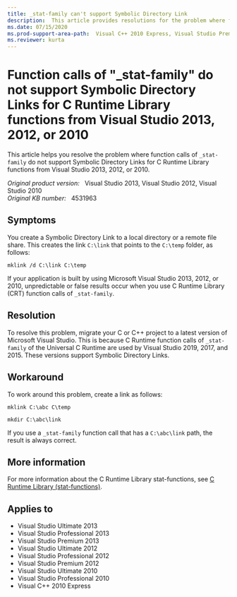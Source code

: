 ```yaml
---
title: _stat-family can't support Symbolic Directory Link
description:  This article provides resolutions for the problem where function calls of _stat-family do not support Symbolic Directory Links for C Runtime Library functions from Visual Studio 2013, 2012, or 2010.
ms.date: 07/15/2020
ms.prod-support-area-path:  Visual C++ 2010 Express, Visual Studio Premium 2010, Visual Studio Premium 2012, Visual Studio Premium 2013, Visual Studio Professional 2010, Visual Studio Professional 2012, Visual Studio Professional 2013, Visual Studio Ultimate 2010, Visual Studio Ultimate 2012, Visual Studio Ultimate 2013
ms.reviewer: kurta
---
```

# Function calls of "_stat-family" do not support Symbolic Directory Links for C Runtime Library functions from Visual Studio 2013, 2012, or 2010

This article helps you resolve the problem where function calls of `_stat-family` do not support Symbolic Directory Links for C Runtime Library functions from Visual Studio 2013, 2012, or 2010.

_Original product version:_ &nbsp; Visual Studio 2013, Visual Studio 2012, Visual Studio 2010  
_Original KB number:_ &nbsp; 4531963

## Symptoms

You create a Symbolic Directory Link to a local directory or a remote file share. This creates the link `C:\link` that points to the `C:\temp` folder, as follows:

```console
mklink /d C:\link C:\temp
```

If your application is built by using Microsoft Visual Studio 2013, 2012, or 2010, unpredictable or false results occur when you use C Runtime Library (CRT) function calls of `_stat-family`.

## Resolution

To resolve this problem, migrate your C or C++ project to a latest version of Microsoft Visual Studio. This is because C Runtime function calls of `_stat-family` of the Universal C Runtime are used by Visual Studio 2019, 2017, and 2015. These versions support Symbolic Directory Links.

## Workaround

To work around this problem, create a link as follows:

```console
mklink C:\abc C\temp

mkdir C:\abc\link
```  

If you use a `_stat-family` function call that has a `C:\abc\link` path, the result is always correct.

## More information

For more information about the C Runtime Library stat-functions, see [C Runtime Library (stat-functions)](/cpp/c-runtime-library/reference/stat-functions?view=vs-2019&preserve-view=true).

## Applies to

- Visual Studio Ultimate 2013
- Visual Studio Professional 2013
- Visual Studio Premium 2013
- Visual Studio Ultimate 2012
- Visual Studio Professional 2012
- Visual Studio Premium 2012
- Visual Studio Ultimate 2010
- Visual Studio Professional 2010
- Visual C++ 2010 Express  
